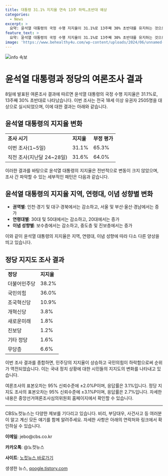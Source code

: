 ```yaml
---
title: 대통령 31.1% 지지율 연속 13주 하락…초반대 예상
categories:
  - News
excerpt: >
  요약: 윤석열 대통령의 국정 수행 지지율이 31.1%로 13주째 30% 초반대를 유지하는 것으로 나타났다. 지지도는 권역, 연령대, 이념 성향에 따라 다소 상승과 하락이 있었으며, 민주당이 국민의힘을 약간 앞서고 있다. 해당 여론조사는 전국 18세 이상 유권자를 대상으로 이뤄졌으며, 표본오차는 ±2.0％P, 응답률은 3.1%다.
feature_text: >
  요약: 윤석열 대통령의 국정 수행 지지율이 31.1%로 13주째 30% 초반대를 유지하는 것으로 나타났다. 지지도는 권역, 연령대, 이념 성향에 따라 다소 상승과 하락이 있었으며, 민주당이 국민의힘을 약간 앞서고 있다. 해당 여론조사는 전국 18세 이상 유권자를 대상으로 이뤄졌으며, 표본오차는 ±2.0％P, 응답률은 3.1%다.
image: 'https://www.behealthy4u.com/wp-content/uploads/2024/06/unnamed-file.png'
---
```


<p><img src="https://www.behealthy4u.com/wp-content/uploads/2024/06/unnamed-file.png" alt="info 속보" /></p>

<h1>윤석열 대통령과 정당의 여론조사 결과</h1>

<p data-ke-size="size16">8일에 발표된 여론조사 결과에 따르면 윤석열 대통령의 국정 수행 지지율은 31.1%로, 13주째 30% 초반대로 나타났습니다. 이번 조사는 전국 18세 이상 유권자 2505명을 대상으로 실시되었으며, 이에 대한 결과는 아래와 같습니다.</p>

<h2>윤석열 대통령의 지지율 변화</h2>

<table>
  <tr>
    <td><b>조사 시기</b></td>
    <td><b>지지율</b></td>
    <td><b>부정 평가</b></td>
  </tr>
  <tr>
    <td>이번 조사(1~5일)</td>
    <td>31.1%</td>
    <td>65.3%</td>
  </tr>
  <tr>
    <td>직전 조사(지난달 24~28일)</td>
    <td>31.6%</td>
    <td>64.0%</td>
  </tr>
</table>

<p data-ke-size="size16">이러한 결과를 바탕으로 윤석열 대통령의 지지율은 전반적으로 변동이 크지 않았으며, 조사 간 파악할 수 있는 세부적인 패턴은 다음과 같습니다.</p>

<h2>윤석열 대통령의 지지율 지역, 연령대, 이념 성향별 변화</h2>

<ul>
  <li><b>권역별</b>: 인천·경기 및 대구·경북에서는 감소하고, 서울 및 부산·울산·경남에서는 증가</li>
  <li><b>연령대별</b>: 30대 및 50대에서는 감소하고, 20대에서는 증가</li>
  <li><b>이념 성향별</b>: 보수층에서는 감소하고, 중도층 및 진보층에서는 증가</li>
</ul>

<p data-ke-size="size16">이와 같이 윤석열 대통령의 지지율은 지역, 연령대, 이념 성향에 따라 다소 다른 양상을 띄고 있습니다.</p>

<h2>정당 지지도 조사 결과</h2>

<table>
  <tr>
    <td><b>정당</b></td>
    <td><b>지지율</b></td>
  </tr>
  <tr>
    <td>더불어민주당</td>
    <td>38.2%</td>
  </tr>
  <tr>
    <td>국민의힘</td>
    <td>36.0%</td>
  </tr>
  <tr>
    <td>조국혁신당</td>
    <td>10.9%</td>
  </tr>
  <tr>
    <td>개혁신당</td>
    <td>3.8%</td>
  </tr>
  <tr>
    <td>새로운미래</td>
    <td>1.8%</td>
  </tr>
  <tr>
    <td>진보당</td>
    <td>1.2%</td>
  </tr>
  <tr>
    <td>기타 정당</td>
    <td>1.6%</td>
  </tr>
  <tr>
    <td>무당층</td>
    <td>6.6%</td>
  </tr>
</table>

<p data-ke-size="size16">이번 조사 결과를 종합하면, 민주당의 지지율이 상승하고 국민의힘이 하락함으로써 순위가 역전되었습니다. 이는 국내 정치 상황에 대한 시민들의 지지도의 변화를 나타내고 있습니다.</p>

<p data-ke-size="size16">여론조사의 표본오차는 95% 신뢰수준에 ±2.0%P이며, 응답률은 3.1%입니다. 정당 지지도 조사의 표본오차는 95% 신뢰수준에 ±3.1%P이며, 응답률은 2.7%입니다. 자세한 내용은 중앙선거여론조사심의위원회 홈페이지에서 확인할 수 있습니다.</p>

<hr/>

<p data-ke-size="size16">CBS노컷뉴스는 다양한 제보를 기다리고 있습니다. 비리, 부당대우, 사건사고 등 여러분이 알고 계신 모든 얘기를 함께 알려주세요. 자세한 사항은 아래의 연락처와 링크에서 확인하실 수 있습니다.</p>

<p data-ke-size="size16"><b>이메일</b>: jebo@cbs.co.kr</p>

<p data-ke-size="size16"><b>카카오톡</b>: @노컷뉴스</p>

<p data-ke-size="size16"><b>사이트</b>: <a href="https://url.kr/b71afn">노컷뉴스 바로가기</a></p>
생생한 뉴스, <a href="https://qoogle.tistory.com" rel="dofollow">qoogle.tistory.com</a>


